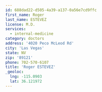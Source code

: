 ```yaml
---
id: 688dad22-d505-4a39-a137-0a56e7cd9ffc
first_name: Roger
last_name: ESTEVEZ
license: M.D.
services:
  - internal-medicine
category: doctors
address: '4020 Peco McLeod Rd'
city: 'Las Vegas'
state: NV
zip: '89121'
phone: 702-570-6107
title: 'Roger ESTEVEZ'
_geoloc:
  lng: -115.0903
  lat: 36.121972
---
```

